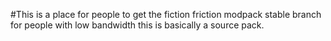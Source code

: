 #This is a place for people to get the fiction friction modpack stable branch for people with low bandwidth this is basically a source pack.
